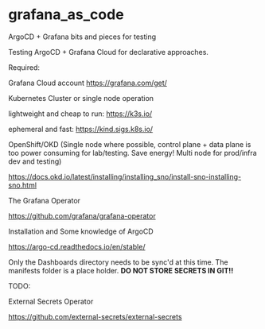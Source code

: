 # grafana_as_code
ArgoCD + Grafana bits and pieces for testing

Testing ArgoCD + Grafana Cloud for declarative approaches. 

Required: 

Grafana Cloud account 
https://grafana.com/get/


Kubernetes Cluster or single node operation


lightweight and cheap to run:
https://k3s.io/

ephemeral and fast: https://kind.sigs.k8s.io/

OpenShift/OKD (Single node where possible, control plane + data plane is too power consuming for lab/testing. Save energy! Multi node for prod/infra dev and testing)

https://docs.okd.io/latest/installing/installing_sno/install-sno-installing-sno.html

The Grafana Operator

https://github.com/grafana/grafana-operator


Installation and Some knowledge of ArgoCD

https://argo-cd.readthedocs.io/en/stable/

Only the Dashboards directory needs to be sync'd at this time. The manifests folder is a place holder. **DO NOT STORE SECRETS IN GIT!!**

TODO:

External Secrets Operator

https://github.com/external-secrets/external-secrets
